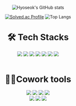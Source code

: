 <div align="center">
 
![Hyoseok's GitHub stats](https://github-readme-stats.vercel.app/api?username=seohyoseok0408&show_icons=true&theme=radical)
 
[![Solved.ac Profile](http://mazassumnida.wtf/api/v2/generate_badge?boj=seohyoseok0408)](https://solved.ac/seohyoseok0408/) 
![Top Langs](https://github-readme-stats.vercel.app/api/top-langs/?username=seohyoseok0408&layout=compact&theme=tokyonight)

</div>

# <div align="center"> 🛠 Tech Stacks </div>
<div align="center">  
 <img src="https://img.shields.io/badge/html-E34F26?style=for-the-badge&logo=html5&logoColor=white">  
 <img src="https://img.shields.io/badge/css-1572B6?style=for-the-badge&logo=css3&logoColor=white">  
 <img src="https://img.shields.io/badge/javascript-F7DF1E?style=for-the-badge&logo=javascript&logoColor=black"> 
 <img src="https://img.shields.io/badge/python-3776AB?style=for-the-badge&logo=python&logoColor=white"> 
 <img src="https://img.shields.io/badge/java-007396?style=for-the-badge&logo=coffeeScript&logoColor=white">  
 <img src="https://img.shields.io/badge/springboot-6DB33F?style=for-the-badge&logo=springboot&logoColor=white">  
 <img src="https://img.shields.io/badge/mysql-4479A1?style=for-the-badge&logo=mysql&logoColor=white">  
</div> 
</br> 

# <div align="center"> 🙋‍♀️Cowork tools </div>
 <div align="center">  <img src="https://img.shields.io/badge/github-181717?style=for-the-badge&logo=github&logoColor=white">  <img src="https://img.shields.io/badge/discord-5865F2?style=for-the-badge&logo=discord&logoColor=white">  <img src="https://img.shields.io/badge/kakaotalk-FFCD00?style=for-the-badge&logo=kakaotalk&logoColor=white">  <img src="https://img.shields.io/badge/zoom-2D8CFF?style=for-the-badge&logo=zoomk&logoColor=white">  </br>
 <img src="https://img.shields.io/badge/notion-000000?style=for-the-badge&logo=notionk&logoColor=white">  <img src="https://img.shields.io/badge/figma-F24E1E?style=for-the-badge&logo=figmak&logoColor=white">  <img src="https://img.shields.io/badge/VSCode-007ACC?style=for-the-badge&logo=VSCode&logoColor=white">  </div>
 

